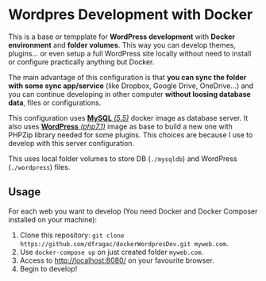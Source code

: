 # Wordpres Development with Docker

This is a base or tempplate for **WordPress development** with **Docker environment** and **folder volumes**. This way you can develop themes, plugins... or even setup a full WordPress site locally without need to install or configure practically anything but Docker.

The main advantage of this configuration is that **you can sync the folder with some sync app/service** (like Dropbox, Google Drive, OneDrive...) and you can continue developing in other computer **without loosing database data**, files or configurations.

This configuration uses [**MySQL** *(5.5)*](https://hub.docker.com/_/mysql/) docker image as database server. It also uses [**WordPress** *(php7.1)*](https://hub.docker.com/_/wordpress/) image as base to build a new one with PHPZip library needed for some plugins. This choices are because I use to develop with this server configuration.

This uses local folder volumes to store DB (``./mysqldb``) and WordPress (``./wordpress``) files.

## Usage

For each web you want to develop (You need Docker and Docker Composer installed on your machine):

1. Clone this repository: ``git clone https://github.com/dfragac/dockerWordpresDev.git myweb.com``.
2. Use ``docker-compose up`` on just created folder ``myweb.com``.
3. Access to [http://localhost:8080/](http://localhost:8080/) on your favourite browser.
4. Begin to develop!